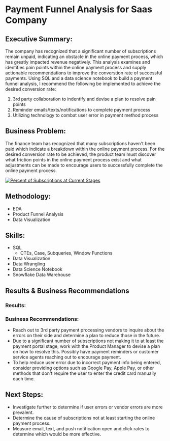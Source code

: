 # Payment Funnel Analysis for Saas Company

## Executive Summary:

The company has recognized that a significant number of subscriptions remain unpaid, indicating an obstacle in the online payment process, which has greatly impacted revenue negatively.
This analysis examines and identifies pain points within the online payment process and supply actionable recommendations to improve the converstion rate of successful payments.
Using SQL and a data science notebook to build a payment funnel analysis, I recommend the following be implemented to achieve the desired conversion rate:

1. 3rd party collaboration to indentify and devise a plan to resolve pain points
2. Reminder emails/texts/notifications to complete payment process
3. Utilizing technology to combat user error in payment method process


## Business Problem:

The finance team has recognized that many subscriptions haven't been paid which indicate a breakdown within the online payment process. For the desired conversion rate to be achieved, the product team must discover what friction points in the online payment process exist and what adjustments can be made to encourage users to successfully complete the online payment process.
<div class='tableauPlaceholder' id='viz1735500719887' style='position: relative'><noscript><a href='#'><img alt='Percent of Subscriptions at Current Stages ' src='https:&#47;&#47;public.tableau.com&#47;static&#47;images&#47;BD&#47;BDE-Project1&#47;Sheet1&#47;1_rss.png' style='border: none' /></a></noscript><object class='tableauViz'  style='display:none;'><param name='host_url' value='https%3A%2F%2Fpublic.tableau.com%2F' /> <param name='embed_code_version' value='3' /> <param name='site_root' value='' /><param name='name' value='BDE-Project1&#47;Sheet1' /><param name='tabs' value='no' /><param name='toolbar' value='yes' /><param name='static_image' value='https:&#47;&#47;public.tableau.com&#47;static&#47;images&#47;BD&#47;BDE-Project1&#47;Sheet1&#47;1.png' /> <param name='animate_transition' value='yes' /><param name='display_static_image' value='yes' /><param name='display_spinner' value='yes' /><param name='display_overlay' value='yes' /><param name='display_count' value='yes' /><param name='language' value='en-US' /><param name='filter' value='publish=yes' /></object></div>

## Methodology:
* EDA
* Product Funnel Analysis
* Data Visualization

## Skills:
* SQL
  * CTEs, Case, Subqueries, Window Functions
* Data Visualization
* Data Wrangling
* Data Science Notebook
* Snowflake Data Warehouse

## Results & Business Recommendations

### Results:


### Business Recommendations:
* Reach out to 3rd party payment processing vendors to inquire about the errors on their side and determine a plan to reduce those in the future.
* Due to a significant number of subscriptions not making it to at least the payment portal stage, work with the Product Manager to devise a plan on how to resolve this. Possibly have payment reminders or customer service agents reaching out to encourage payment.
* To help reduce user error due to incorrect payment info being entered, consider providing options such as Google Pay, Apple Pay, or other methods that don't require the user to enter the credit card manually each time.

## Next Steps:

* Investigate further to determine if user errors or vendor errors are more prevalent.
* Determine the cause of subscriptions not at least starting the online payment process.
* Measure email, text, and push notification open and click rates to determine which would be more effective.
